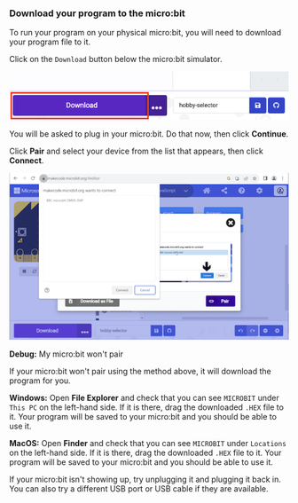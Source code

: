 ### Download your program to the micro:bit

To run your program on your physical micro:bit, you will need to download your program file to it.

Click on the `Download` button below the micro:bit simulator. 

![The MakeCode editor showing the highlighted Download button.](images/download-button.png)

You will be asked to plug in your micro:bit. Do that now, then click **Continue**. 

Click **Pair** and select your device from the list that appears, then click **Connect**.

![The 'select micro:bit' dialog box showing a BBC micro:bit device.](images/select-microbit.png)

**Debug:** My micro:bit won't pair

If your micro:bit won't pair using the method above, it will download the program for you. 

**Windows:** Open **File Explorer** and check that you can see `MICROBIT` under `This PC` on the left-hand side. If it is there, drag the downloaded `.HEX` file to it. Your program will be saved to your micro:bit and you should be able to use it.

**MacOS:** Open **Finder** and check that you can see `MICROBIT` under `Locations` on the left-hand side. If it is there, drag the downloaded `.HEX` file to it. Your program will be saved to your micro:bit and you should be able to use it.

If your micro:bit isn't showing up, try unplugging it and plugging it back in. You can also try a different USB port or USB cable if they are available.
